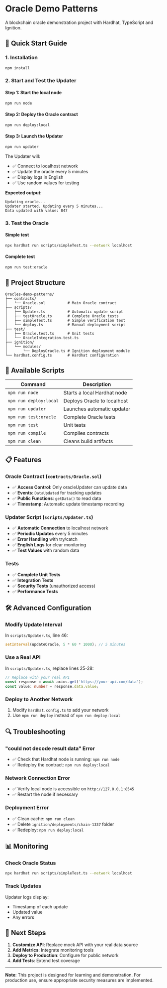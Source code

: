 # Oracle Demo Patterns

A blockchain oracle demonstration project with Hardhat, TypeScript and Ignition.

## 🚀 Quick Start Guide

### 1. Installation
```bash
npm install
```

### 2. Start and Test the Updater

#### Step 1: Start the local node
```bash
npm run node
```

#### Step 2: Deploy the Oracle contract
```bash
npm run deploy:local
```

#### Step 3: Launch the Updater
```bash
npm run updater
```

The Updater will:
- ✅ Connect to localhost network
- ✅ Update the oracle every 5 minutes
- ✅ Display logs in English
- ✅ Use random values for testing

**Expected output:**
```
Updating oracle...
Updater started. Updating every 5 minutes...
Data updated with value: 847
```

### 3. Test the Oracle

#### Simple test
```bash
npx hardhat run scripts/simpleTest.ts --network localhost
```

#### Complete test
```bash
npm run test:oracle
```

## 📁 Project Structure

```
Oracles-demo-patterns/
├── contracts/
│   └── Oracle.sol          # Main Oracle contract
├── scripts/
│   ├── Updater.ts          # Automatic update script
│   ├── testOracle.ts       # Complete Oracle tests
│   ├── simpleTest.ts       # Simple verification test
│   └── deploy.ts           # Manual deployment script
├── test/
│   ├── Oracle.test.ts      # Unit tests
│   └── OracleIntegration.test.ts
├── ignition/
│   └── modules/
│       └── DeployOracle.ts # Ignition deployment module
└── hardhat.config.ts       # Hardhat configuration
```

## 🔧 Available Scripts

| Command | Description |
|----------|-------------|
| `npm run node` | Starts a local Hardhat node |
| `npm run deploy:local` | Deploys Oracle to localhost |
| `npm run updater` | Launches automatic updater |
| `npm run test:oracle` | Complete Oracle tests |
| `npm run test` | Unit tests |
| `npm run compile` | Compiles contracts |
| `npm run clean` | Cleans build artifacts |

## 📋 Features

### Oracle Contract (`contracts/Oracle.sol`)
- ✅ **Access Control**: Only oracleUpdater can update data
- ✅ **Events**: `DataUpdated` for tracking updates
- ✅ **Public Functions**: `getData()` to read data
- ✅ **Timestamp**: Automatic update timestamp recording

### Updater Script (`scripts/Updater.ts`)
- ✅ **Automatic Connection** to localhost network
- ✅ **Periodic Updates** every 5 minutes
- ✅ **Error Handling** with try/catch
- ✅ **English Logs** for clear monitoring
- ✅ **Test Values** with random data

### Tests
- ✅ **Complete Unit Tests**
- ✅ **Integration Tests**
- ✅ **Security Tests** (unauthorized access)
- ✅ **Performance Tests**

## 🛠️ Advanced Configuration

### Modify Update Interval
In `scripts/Updater.ts`, line 46:
```typescript
setInterval(updateOracle, 5 * 60 * 1000); // 5 minutes
```

### Use a Real API
In `scripts/Updater.ts`, replace lines 25-28:
```typescript
// Replace with your real API
const response = await axios.get('https://your-api.com/data');
const value: number = response.data.value;
```

### Deploy to Another Network
1. Modify `hardhat.config.ts` to add your network
2. Use `npm run deploy` instead of `npm run deploy:local`

## 🔍 Troubleshooting

### "could not decode result data" Error
- ✅ Check that Hardhat node is running: `npm run node`
- ✅ Redeploy the contract: `npm run deploy:local`

### Network Connection Error
- ✅ Verify local node is accessible on `http://127.0.0.1:8545`
- ✅ Restart the node if necessary

### Deployment Error
- ✅ Clean cache: `npm run clean`
- ✅ Delete `ignition/deployments/chain-1337` folder
- ✅ Redeploy: `npm run deploy:local`

## 📊 Monitoring

### Check Oracle Status
```bash
npx hardhat run scripts/simpleTest.ts --network localhost
```

### Track Updates
Updater logs display:
- Timestamp of each update
- Updated value
- Any errors

## 🎯 Next Steps

1. **Customize API**: Replace mock API with your real data source
2. **Add Metrics**: Integrate monitoring tools
3. **Deploy to Production**: Configure for public network
4. **Add Tests**: Extend test coverage

---

**Note**: This project is designed for learning and demonstration. For production use, ensure appropriate security measures are implemented.
